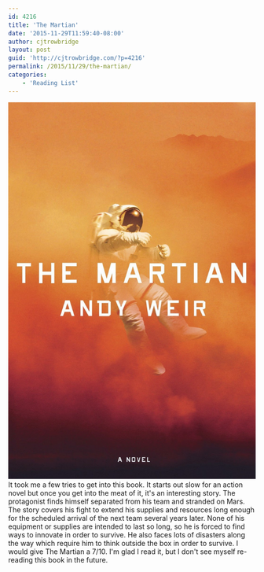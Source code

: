 ```yaml
---
id: 4216
title: 'The Martian'
date: '2015-11-29T11:59:40-08:00'
author: cjtrowbridge
layout: post
guid: 'http://cjtrowbridge.com/?p=4216'
permalink: /2015/11/29/the-martian/
categories:
    - 'Reading List'
---
```


![the-martian-book-cover](/wp-content/uploads/2015/11/the-martian-book-cover.jpg)It took me a few tries to get into this book. It starts out slow for an action novel but once you get into the meat of it, it's an interesting story. The protagonist finds himself separated from his team and stranded on Mars. The story covers his fight to extend his supplies and resources long enough for the scheduled arrival of the next team several years later. None of his equipment or supplies are intended to last so long, so he is forced to find ways to innovate in order to survive. He also faces lots of disasters along the way which require him to think outside the box in order to survive. I would give The Martian a 7/10. I'm glad I read it, but I don't see myself re-reading this book in the future.